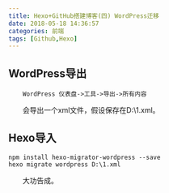 ```yaml
---
title: Hexo+GitHub搭建博客(四) WordPress迁移
date: 2018-05-18 14:36:57
categories: 前端
tags: [Github,Hexo]
---
```

## WordPress导出
&emsp;&emsp;`WordPress 仪表盘->工具->导出->所有内容`

&emsp;&emsp;会导出一个xml文件，假设保存在D:\1.xml。

## Hexo导入
```
npm install hexo-migrator-wordpress --save  
hexo migrate wordpress D:\1.xml
```
&emsp;&emsp;大功告成。